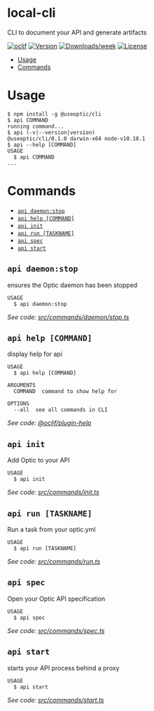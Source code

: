 local-cli
=========

CLI to document your API and generate artifacts

[![oclif](https://img.shields.io/badge/cli-oclif-brightgreen.svg)](https://oclif.io)
[![Version](https://img.shields.io/npm/v/local-cli.svg)](https://npmjs.org/package/local-cli)
[![Downloads/week](https://img.shields.io/npm/dw/local-cli.svg)](https://npmjs.org/package/local-cli)
[![License](https://img.shields.io/npm/l/local-cli.svg)](https://github.com/opticdev/optic-2020/blob/master/package.json)

<!-- toc -->
* [Usage](#usage)
* [Commands](#commands)
<!-- tocstop -->
# Usage
<!-- usage -->
```sh-session
$ npm install -g @useoptic/cli
$ api COMMAND
running command...
$ api (-v|--version|version)
@useoptic/cli/0.1.0 darwin-x64 node-v10.18.1
$ api --help [COMMAND]
USAGE
  $ api COMMAND
...
```
<!-- usagestop -->
# Commands
<!-- commands -->
* [`api daemon:stop`](#api-daemonstop)
* [`api help [COMMAND]`](#api-help-command)
* [`api init`](#api-init)
* [`api run [TASKNAME]`](#api-run-taskname)
* [`api spec`](#api-spec)
* [`api start`](#api-start)

## `api daemon:stop`

ensures the Optic daemon has been stopped

```
USAGE
  $ api daemon:stop
```

_See code: [src/commands/daemon/stop.ts](https://github.com/opticdev/optic-2020/blob/v0.1.0/src/commands/daemon/stop.ts)_

## `api help [COMMAND]`

display help for api

```
USAGE
  $ api help [COMMAND]

ARGUMENTS
  COMMAND  command to show help for

OPTIONS
  --all  see all commands in CLI
```

_See code: [@oclif/plugin-help](https://github.com/oclif/plugin-help/blob/v2.2.3/src/commands/help.ts)_

## `api init`

Add Optic to your API

```
USAGE
  $ api init
```

_See code: [src/commands/init.ts](https://github.com/opticdev/optic-2020/blob/v0.1.0/src/commands/init.ts)_

## `api run [TASKNAME]`

Run a task from your optic.yml

```
USAGE
  $ api run [TASKNAME]
```

_See code: [src/commands/run.ts](https://github.com/opticdev/optic-2020/blob/v0.1.0/src/commands/run.ts)_

## `api spec`

Open your Optic API specification

```
USAGE
  $ api spec
```

_See code: [src/commands/spec.ts](https://github.com/opticdev/optic-2020/blob/v0.1.0/src/commands/spec.ts)_

## `api start`

starts your API process behind a proxy

```
USAGE
  $ api start
```

_See code: [src/commands/start.ts](https://github.com/opticdev/optic-2020/blob/v0.1.0/src/commands/start.ts)_
<!-- commandsstop -->
